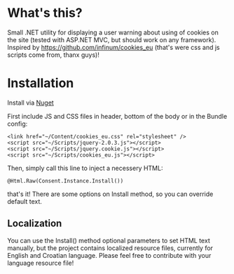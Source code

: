 # What's this?

Small .NET utility for displaying a user warning about using of cookies on the site (tested with ASP.NET MVC, but should work on any framework). Inspired by https://github.com/infinum/cookies_eu (that's were css and js scripts come from, thanx guys)!

# Installation

Install via [Nuget](https://www.nuget.org/packages/EUCookies.NET/)

First include JS and CSS files in header, bottom of the body or in the Bundle config:

    <link href="~/Content/cookies_eu.css" rel="stylesheet" />
    <script src="~/Scripts/jquery-2.0.3.js"></script>
    <script src="~/Scripts/jquery.cookie.js"></script>
    <script src="~/Scripts/cookies_eu.js"></script>
    

Then, simply call this line to inject a necessery HTML:

    @Html.Raw(Consent.Instance.Install())


that's it! There are some options on Install method, so you can override default text.


## Localization

You can use the Install() method optional parameters to set HTML text manually, but the project contains localized resource files, currently for English and Croatian language. Please feel free to contribute with your language resource file!


    